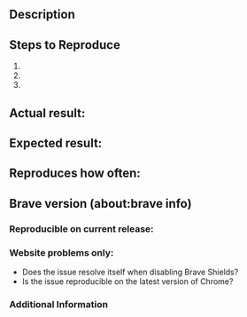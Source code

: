 <!-- Have you searched for similar issues? Before submitting this issue, please check the open issues and add a note before logging a new issue.

PLEASE USE THE TEMPLATE BELOW TO PROVIDE INFORMATION ABOUT THE ISSUE.
INSUFFICIENT INFO WILL GET THE ISSUE CLOSED. IT WILL ONLY BE REOPENED AFTER SUFFICIENT INFO IS PROVIDED-->

## Description

<!--Provide a brief description of the issue-->

## Steps to Reproduce

<!--Please add a series of steps to reproduce the issue-->

1.
2.
3.

## Actual result:

<!--Please add screenshots if needed-->

## Expected result:

## Reproduces how often:

<!--[Easily reproduced/Intermittent issue/No steps to reproduce]-->

## Brave version (about:brave info)

<!--Please use the clipboard button in about:brave and paste the complete information here-->

### Reproducible on current release:

<!--Does the issue reproduce on browser-laptop version as well? -->

### Website problems only:

- Does the issue resolve itself when disabling Brave Shields?
- Is the issue reproducible on the latest version of Chrome?

### Additional Information

<!--Any additional information, related issues, extra QA steps, configuration or data that might be necessary to reproduce the issue-->
